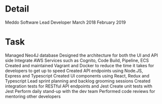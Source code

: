 # Detail
Meddo Software
Lead Developer 
March 2018
February 2019
# Task
Managed Neo4J database
Designed the architecture for both the UI and API side
Integrate AWS Services such as Cognito, Code Build, Pipeline, ECS
Created and maintained Vagrant and Docker to reduce the time it takes for developers to get up to speed
Created API endpoints using Node.JS, Express and Typescript
Created UI components using React, Redux and Typescript 
Lead sprint planning and backlog grooming sessions
Created integration tests for RESTful API endpoints and Jest
Create unit tests with Jest
Perform daily stand-up with the dev team
Performed code reviews for mentoring other developers
